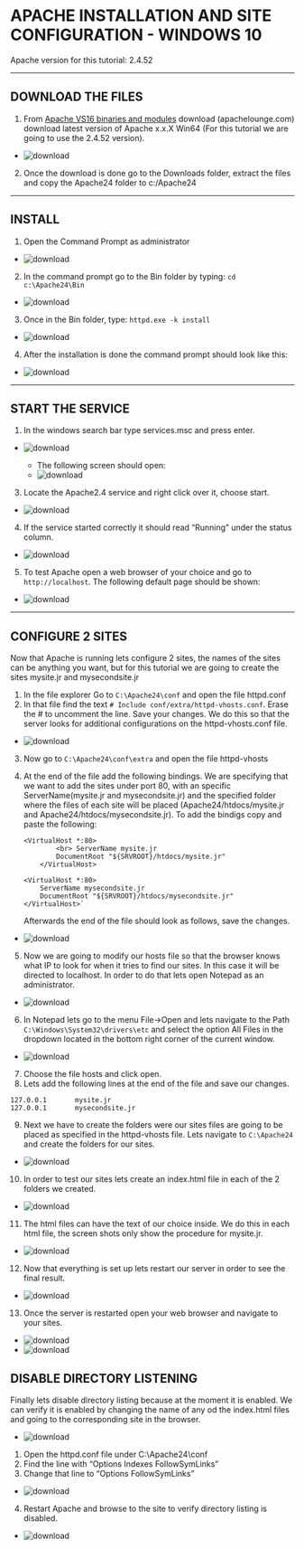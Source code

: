 # APACHE INSTALLATION AND SITE CONFIGURATION - WINDOWS 10
Apache version for this tutorial: 2.4.52

---

## DOWNLOAD THE FILES


1. From [Apache VS16 binaries and modules](https://www.apachelounge.com/download/) download (apachelounge.com) download latest version of Apache x.x.X Win64 (For this tutorial we are going to use the 2.4.52 version).
- ![download](/images/apache_1.png)

2. Once the download is done go to the Downloads folder, extract the files and copy the Apache24 folder to c:/Apache24

---

## INSTALL


1. Open the Command Prompt as administrator
- ![download](/images/apache_2.png)

2. In the command prompt go to the Bin folder by typing: `cd c:\Apache24\Bin`
- ![download](/images/apache_3.png)
3. Once in the Bin folder, type: `httpd.exe -k install`
- ![download](/images/apache_4.png)
4. After the installation is done the command prompt should look like this:
- ![download](/images/apache_5.png)

---

## START THE SERVICE


1. In the windows search bar type services.msc and press enter.
- ![download](/images/apache_6.png)
    
    - The following screen should open:
    - ![download](/images/apache_7.png)
3. Locate the Apache2.4 service and right click over it, choose start.
- ![download](/images/apache_8.png)
4. If the service started correctly it should read “Running” under the status column.
- ![download](/images/apache_9.png)
5. To test Apache open a web browser of your choice and go to `http://localhost`.  The following default page should be shown:
- ![download](/images/apache_10.png)
---

## CONFIGURE 2 SITES
Now that Apache is running lets configure 2 sites, the names of the sites can be anything you want, but for this tutorial we are going to create the sites mysite.jr and mysecondsite.jr

1. In the file explorer Go to `C:\Apache24\conf` and open the file httpd.conf
2. In that file find the text `# Include conf/extra/httpd-vhosts.conf`.  Erase the # to uncomment the line.  Save your changes.  We do this so that the server looks for additional configurations on the httpd-vhosts.conf file.
- ![download](/images/apache_11.png)
3. Now go to `C:\Apache24\conf\extra` and open the file httpd-vhosts
4. At the end of the file add the following bindings.  We are specifying that we want to add the sites under port 80, with an specific ServerName(mysite.jr and mysecondsite.jr) and the specified folder where the files of each site will be placed (Apache24/htdocs/mysite.jr and Apache24/htdocs/mysecondsite.jr).  To add the bindigs copy and paste the following:

    ```
    <VirtualHost *:80>
            <br> ServerName mysite.jr
            DocumentRoot "${SRVROOT}/htdocs/mysite.jr"
        </VirtualHost>

    <VirtualHost *:80>
        ServerName mysecondsite.jr
        DocumentRoot "${SRVROOT}/htdocs/mysecondsite.jr"
    </VirtualHost>`
    ```

    Afterwards the end of the file should look as follows, save the changes.

- ![download](/images/apache_12.png)
5. Now we are going to modify our hosts file so that the browser knows what IP to look for when it tries to find our sites.  In this case it will be directed to localhost.  In order to do that lets open Notepad as an administrator.
- ![download](/images/apache_13.png)
6. In Notepad lets go to the menu File->Open and lets navigate to the Path `C:\Windows\System32\drivers\etc` and select the option All Files in the dropdown located in the bottom right corner of the current window.
- ![download](/images/apache_14.png)
7. Choose the file hosts and click open.
8. Lets add the following lines at the end of the file and save our changes.
```
127.0.0.1       mysite.jr
127.0.0.1       mysecondsite.jr
```
9. Next we have to create the folders were our sites files are going to be placed as specified in the httpd-vhosts file.  Lets navigate to `C:\Apache24` and create the folders for our sites.
- ![download](/images/apache_16.png)
10. In order to test our sites lets create an index.html file in each of the 2 folders we created.  
- ![download](/images/apache_17.png)
11. The html files can have the text of our choice inside.  We do this in each html file, the screen shots only show the procedure for mysite.jr.
- ![download](/images/apache_18.png)
12. Now that everything is set up lets restart our server in order to see the final result.
- ![download](/images/apache_19.png)
13. Once the server is restarted open your web browser and navigate to your sites.
- ![download](/images/apache_20.png)
- ![download](/images/apache_21.png)

## DISABLE DIRECTORY LISTENING
Finally lets disable directory listing because at the moment it is enabled.  We can verify it is enabled by changing the name of any od the index.html files and going to the corresponding site in the browser.
- ![download](/images/apache_22.png)

1. Open the httpd.conf file under C:\Apache24\conf
2. Find the line with “Options Indexes FollowSymLinks”
3. Change that line to “Options FollowSymLinks”
- ![download](/images/apache_23.png)
4. Restart Apache and browse to the site to verify directory listing is disabled.
- ![download](/images/apache_24.png)
